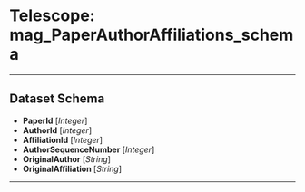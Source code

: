 # Telescope: mag_PaperAuthorAffiliations_schema
- - - 
## Dataset Schema

+ **PaperId** [*Integer*]
+ **AuthorId** [*Integer*]
+ **AffiliationId** [*Integer*]
+ **AuthorSequenceNumber** [*Integer*]
+ **OriginalAuthor** [*String*]
+ **OriginalAffiliation** [*String*]
- - - 
